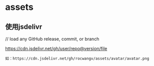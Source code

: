 # assets

## 使用jsdelivr

// load any GitHub release, commit, or branch

https://cdn.jsdelivr.net/gh/user/repo@version/file

```
如：https://cdn.jsdelivr.net/gh/rocwangv/assets/avatar/avatar.png
```
